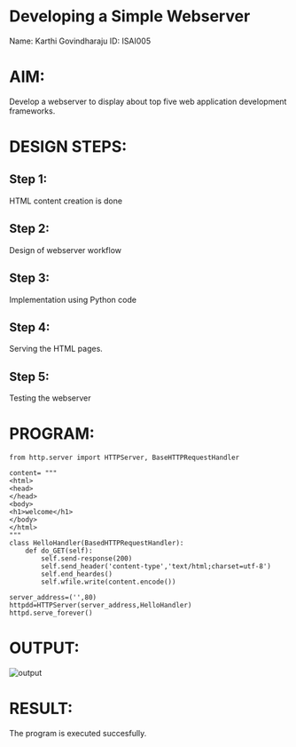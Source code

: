 # Developing a Simple Webserver
Name: Karthi Govindharaju
ID: ISAI005

# AIM:

Develop a webserver to display about top five web application development frameworks.

# DESIGN STEPS:

## Step 1:

HTML content creation is done

## Step 2:

Design of webserver workflow

## Step 3:

Implementation using Python code

## Step 4:

Serving the HTML pages.

## Step 5:

Testing the webserver
# PROGRAM:
```
from http.server import HTTPServer, BaseHTTPRequestHandler

content= """
<html>
<head>
</head>
<body>
<h1>welcome</h1>
</body>
</html>
"""
class HelloHandler(BasedHTTPRequestHandler):
    def do_GET(self):
        self.send-response(200)
        self.send_header('content-type','text/html;charset=utf-8')
        self.end_heardes()
        self.wfile.write(content.encode())

server_address=('',80)
httpdd=HTTPServer(server_address,HelloHandler)
httpd.serve_forever()
```

# OUTPUT:
![output](images/webserver1.png)

# RESULT:

The program is executed succesfully.
